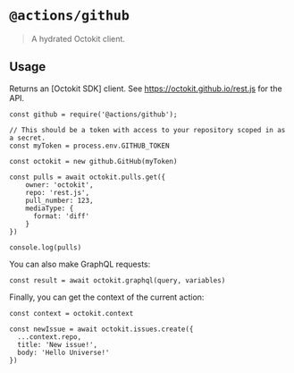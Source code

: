 # `@actions/github`

> A hydrated Octokit client.

## Usage

Returns an [Octokit SDK] client. See https://octokit.github.io/rest.js for the API.

```
const github = require('@actions/github');

// This should be a token with access to your repository scoped in as a secret.
const myToken = process.env.GITHUB_TOKEN

const octokit = new github.GitHub(myToken)

const pulls = await octokit.pulls.get({
    owner: 'octokit',
    repo: 'rest.js',
    pull_number: 123,
    mediaType: {
      format: 'diff'
    }
})

console.log(pulls)
```

You can also make GraphQL requests:

```
const result = await octokit.graphql(query, variables)
```

Finally, you can get the context of the current action:

```
const context = octokit.context

const newIssue = await octokit.issues.create({
  ...context.repo,
  title: 'New issue!',
  body: 'Hello Universe!'
})
```